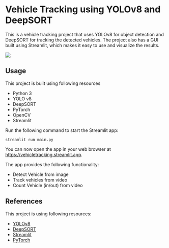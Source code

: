 
# Vehicle Tracking using YOLOv8 and DeepSORT

This is a vehicle tracking project that uses YOLOv8 for object detection and DeepSORT for tracking the detected vehicles. The project also has a GUI built using Streamlit, which makes it easy to use and visualize the results.

<img src="img/of-2.gif">

## Usage

This project is built using following resources

- Python 3
- YOLO v8
- DeepSORT
- PyTorch
- OpenCV
- Streamlit

Run the following command to start the Streamlit app:

```
streamlit run main.py
```

You can now open the app in your web browser at https://vehicletracking.streamlit.app.

The app provides the following functionality:

- Detect Vehicle from image
- Track vehicles from video
- Count Vehicle (in/out) from video


## References

This project is using following resources:

- [YOLOv8](https://github.com/ultralytics/ultralytics)
- [DeepSORT](https://github.com/nwojke/deep_sort)
- [Streamlit](https://streamlit.io/)
- [PyTorch](https://pytorch.org/)

